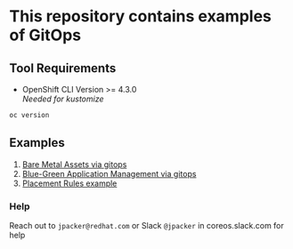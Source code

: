 # This repository contains examples of GitOps

## Tool Requirements
- OpenShift CLI Version >= 4.3.0<br>_Needed for kustomize_
```bash
oc version
```

## Examples

1. [Bare Metal Assets via gitops](bma/README.md)
2. [Blue-Green Application Management via gitops](blueGreen/README.md)
3. [Placement Rules example](placement/README.md)

### Help
Reach out to `jpacker@redhat.com` or Slack `@jpacker` in coreos.slack.com for help
